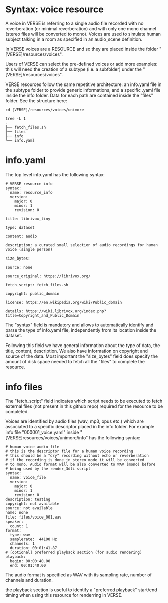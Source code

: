 # Syntax: voice resource
A voice in VERSE is referring to a single audio file recorded with no reverberation (or minimal reverberation) and with only one mono channel (stereo files will be converted to mono). Voices are used to simulate human subject talking in a room as specified in an audio_scene definition.

In VERSE voices are a RESOURCE and so they are placed inside the folder "[VERSE]/resources/voices".

Users of VERSE can select the pre-defined voices or add more examples: this will need the creation of a subtype (i.e. a subfolder) under the "[VERSE]/resources/voices".

VERSE resources follow the same repetitive architecture: an info.yaml file in the subtype folder to provide generic informations, and a specific .yaml file inside the info folder. Data for each path are contained inside the "files" folder. See the structure here:

```
cd [VERSE]/resources/voices/unimore

tree -L 1
.
├── fetch_files.sh
├── files
├── info
└── info.yaml
```

# info.yaml
The top level info.yaml has the following syntax:

```
# VERSE resource info                  
syntax:
  name: resource_info
  version:
    major: 0
    minor: 1
    revision: 0

title: librivox_tiny

type: dataset

content: audio

description: a curated small selection of audio recordings for human voice (single person)

size_bytes:

source: none

source_original: https://librivox.org/

fetch_script: fetch_files.sh

copyright: public_domain

license: https://en.wikipedia.org/wiki/Public_domain

details: https://wiki.librivox.org/index.php?title=Copyright_and_Public_Domain
```

The "syntax" field is mandatory and allows to automatically identify and parse the type of info.yaml file, independently from its location inside the dataset.

Following this field we have general information about the type of data, the title, content, description. We also have information on copyright and source of the data. Most important the "size_bytes" field does specify the amount of disk space needed to fetch all the "files" to complete the resource.

# info files
The "fetch_script" field indicates which script needs to be executed to fetch external files (not present in this github repo) required for the resource to be completed.

Voices are identified by audio files (wav, mp3, opus etc.) which are associated to a specific descriptor placed in the info folder. For example info file "000001_voice.yaml" inside "[VERSE]resources/voices/unimore/info" has the following syntax:

```
# human voice audio file
# this is the descriptor file for a human voice recording
# this should be a "dry" recording without echo or reverberation
# if the recording is done in stereo mode it will be converted
# to mono. Audio format will be also converted to WAV (mono) before
# being used by the render_3dti script
syntax:
  name: voice_file
  version:
    major: 0
    minor: 1
    revision: 0
description: testing
copyright: not available
source: not available
name: none
file: files/voice_001.wav
speaker: 
  count: 1
format:
  type: wav
  samplerate:  44100 Hz 
  channels: 1 
  duration: 00:01:41.87
# [optional] preferred playback section (for audio rendering)
playback:
  begin: 00:00:40.00
  end: 00:01:40.00
```

The audio format is specified as WAV with its sampling rate, number of channels and duration.

the playback section is useful to identify a "preferred playback" start/end timing when using this resource for renderring in VERSE.
